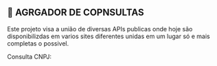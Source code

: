 ## 📌 AGRGADOR DE COPNSULTAS

Este projeto visa a união de diversas APIs publicas onde hoje são disponibilizdas em varios sites diferentes unidas em um lugar só
e mais completas o possivel.

Consulta CNPJ:
